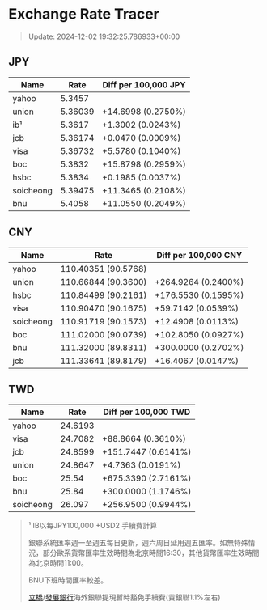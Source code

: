 # Exchange Rate Tracer

> Update: 2024-12-02 19:32:25.786933+00:00

## JPY

| Name      |    Rate | Diff per 100,000 JPY   |
|-----------|---------|------------------------|
| yahoo     | 5.3457  |                        |
| union     | 5.36039 | +14.6998 (0.2750%)     |
| ib¹       | 5.3617  | +1.3002 (0.0243%)      |
| jcb       | 5.36174 | +0.0470 (0.0009%)      |
| visa      | 5.36732 | +5.5780 (0.1040%)      |
| boc       | 5.3832  | +15.8798 (0.2959%)     |
| hsbc      | 5.3834  | +0.1985 (0.0037%)      |
| soicheong | 5.39475 | +11.3465 (0.2108%)     |
| bnu       | 5.4058  | +11.0550 (0.2049%)     |

## CNY

| Name      | Rate                | Diff per 100,000 CNY   |
|-----------|---------------------|------------------------|
| yahoo     | 110.40351	(90.5768) |                        |
| union     | 110.66844	(90.3600) | +264.9264 (0.2400%)    |
| hsbc      | 110.84499	(90.2161) | +176.5530 (0.1595%)    |
| visa      | 110.90470	(90.1675) | +59.7142 (0.0539%)     |
| soicheong | 110.91719	(90.1573) | +12.4908 (0.0113%)     |
| boc       | 111.02000	(90.0739) | +102.8050 (0.0927%)    |
| bnu       | 111.32000	(89.8311) | +300.0000 (0.2702%)    |
| jcb       | 111.33641	(89.8179) | +16.4067 (0.0147%)     |

## TWD

| Name      |    Rate | Diff per 100,000 TWD   |
|-----------|---------|------------------------|
| yahoo     | 24.6193 |                        |
| visa      | 24.7082 | +88.8664 (0.3610%)     |
| jcb       | 24.8599 | +151.7447 (0.6141%)    |
| union     | 24.8647 | +4.7363 (0.0191%)      |
| boc       | 25.54   | +675.3390 (2.7161%)    |
| bnu       | 25.84   | +300.0000 (1.1746%)    |
| soicheong | 26.097  | +256.9500 (0.9944%)    |


> ¹ IB以每JPY100,000 +USD2 手續費計算
>
> 銀聯系統匯率週一至週五每日更新，週六周日延用週五匯率。如無特殊情況，部分歐系貨幣匯率生效時間為北京時間16:30，其他貨幣匯率生效時間為北京時間11:00。
>
> BNU下班時間匯率較差。
>
> [立橋](https://www.wlbank.com.mo/uploads/ueditor/file/20181211/1544536513900230.pdf)/[發展銀行](https://www.mdb.com.mo/Service_Charges_20230728.pdf)海外銀聯提現暫時豁免手續費(貴銀聯1.1%左右)

